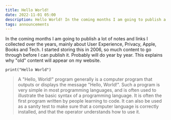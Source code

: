 ```yaml
---
title: Hello World!
date: 2022-11-01 05:00
description: Hello World! In the coming months I am going to publish a lot of notes and links I collected over the years...
tags: announcements
---
```


In the coming months I am going to publish a lot of notes and links I collected over the years, mainly about User Experience, Privacy, Apple, Books and Tech. I started storing this in 2006, so much content to go through before I can publish it. Probably will do year by year. This explains why "old" content will appear on my website.


```
print("Hello World")
```

> A "Hello, World!" program generally is a computer program that outputs or displays the message "Hello, World!". Such a program is very simple in most programming languages, and is often used to illustrate the basic syntax of a programming language. It is often the first program written by people learning to code. It can also be used as a sanity test to make sure that a computer language is correctly installed, and that the operator understands how to use it.
